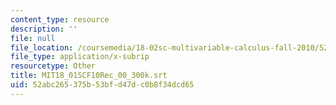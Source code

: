 ```yaml
---
content_type: resource
description: ''
file: null
file_location: /coursemedia/18-02sc-multivariable-calculus-fall-2010/52abc265375b53bfd47dc0b8f34dcd65_MIT18_01SCF10Rec_00_300k.srt
file_type: application/x-subrip
resourcetype: Other
title: MIT18_01SCF10Rec_00_300k.srt
uid: 52abc265-375b-53bf-d47d-c0b8f34dcd65
---
```

